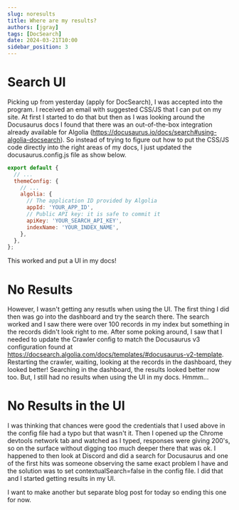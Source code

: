 ```yaml
---
slug: noresults
title: Where are my results?
authors: [jgray]
tags: [DocSearch]
date: 2024-03-21T10:00
sidebar_position: 3
---
```


# Search UI

Picking up from yesterday (apply for DocSearch), I was accepted into the program. I received an email with suggested CSS/JS that I can put on my site. At first I started to do that but then as I was looking around the Docusaurus docs I found that there was an out-of-the-box integration already available for Algolia (https://docusaurus.io/docs/search#using-algolia-docsearch). So instead of trying to figure out how to put the CSS/JS code directly into the right areas of my docs, I just updated the docusaurus.config.js file as show below.

<!--truncate-->

```js title=""
export default {
  // ...
  themeConfig: {
    // ...
    algolia: {
      // The application ID provided by Algolia
      appId: 'YOUR_APP_ID',
      // Public API key: it is safe to commit it
      apiKey: 'YOUR_SEARCH_API_KEY',
      indexName: 'YOUR_INDEX_NAME',
    },
  },
};
```

This worked and put a UI in my docs!

# No Results

However, I wasn't getting any resutls when using the UI. The first thing I did then was go into the dashboard and try the search there. The search worked and I saw there were over 100 records in my index but something in the records didn't look right to me. After some poking around, I saw that I needed to update the Crawler config to match the Docusaurus v3 configuration found at https://docsearch.algolia.com/docs/templates/#docusaurus-v2-template. Restarting the crawler, waiting, looking at the records in the dashboard, they looked better! Searching in the dashboard, the results looked better now too. But, I still had no results when using the UI in my docs. Hmmm...

# No Results in the UI

I was thinking that chances were good the credentials that I used above in the config file had a typo but that wasn't it. Then I opened up the Chrome devtools network tab and watched as I typed, responses were giving 200's, so on the surface without digging too much deeper there that was ok. I happened to then look at Discord and did a search for Docusaurus and one of the first hits was someone observing the same exact problem I have and the solution was to set contextualSearch=false in the config file. I did that and I started getting results in my UI.

I want to make another but separate blog post for today so ending this one for now.
